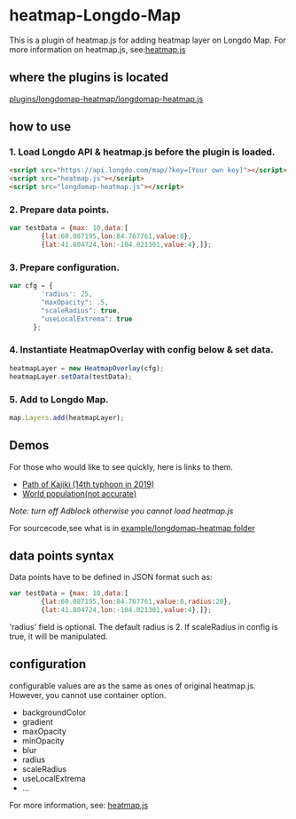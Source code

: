 # heatmap-Longdo-Map

This is a plugin of heatmap.js for adding heatmap layer on Longdo Map. For more information on heatmap.js, see:[heatmap.js](https://github.com/pa7/heatmap.js/blob/master/README.md)

## where the plugins is located

[plugins/longdomap-heatmap/longdomap-heatmap.js](https://github.com/MetamediaTechnology/heatmap-longdo-map/tree/master/plugins/longdomap-heatmap)

## how to use

### 1. Load Longdo API & heatmap.js before the plugin is loaded.

```html
<script src="https://api.longdo.com/map/?key=[Your own key]"></script>
<script src="heatmap.js"></script>
<script src="longdomap-heatmap.js"></script>
```

### 2. Prepare data points.

```javascript
var testData = {max: 10,data:[
	  	{lat:60.087195,lon:84.767761,value:8},
	  	{lat:41.804724,lon:-104.021301,value:4},]};
```

### 3. Prepare configuration.

```javascript
var cfg = {
	  	'radius': 25,
	  	"maxOpacity": .5,
	  	"scaleRadius": true,
	  	"useLocalExtrema": true
	  };
```

### 4. Instantiate HeatmapOverlay with config below & set data.

```javascript
heatmapLayer = new HeatmapOverlay(cfg);
heatmapLayer.setData(testData);
```

### 5. Add to Longdo Map.

```javascript
map.Layers.add(heatmapLayer);
```

## Demos

For those who would like to see quickly, here is links to them.

* [Path of Kajiki (14th typhoon in 2019)](https://belkey.github.io/longdo-map-heatmap/kajiki.html)
* [World population(not accurate)](https://belkey.github.io/longdo-map-heatmap/population.html)

*Note: turn off Adblock otherwise you cannot load heatmap.js*  

For sourcecode,see what is in [example/longdomap-heatmap folder](https://github.com/MetamediaTechnology/heatmap-longdo-map/tree/master/examples/longdomap-heatmap)

## data points syntax

Data points have to be defined in JSON format such as:

```javascript
var testData = {max: 10,data:[
	  	{lat:60.087195,lon:84.767761,value:8,radius:20},
	  	{lat:41.804724,lon:-104.021301,value:4},]};
```

'radius' field is optional. The default radius is 2. If scaleRadius in config is true, it will be manipulated. 

## configuration

configurable values are as the same as ones of original heatmap.js. However, you cannot use container option.

* backgroundColor
* gradient
* maxOpacity
* minOpacity
* blur
* radius
* scaleRadius
* useLocalExtrema
* ...

For more information, see: [heatmap.js](https://www.patrick-wied.at/static/heatmapjs/)